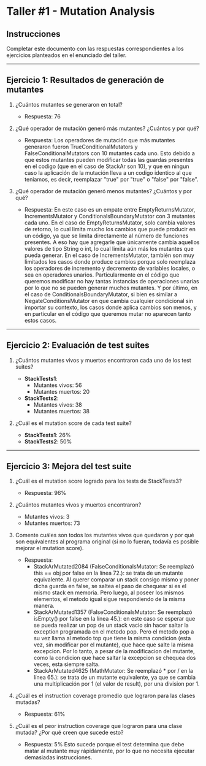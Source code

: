 # Taller #1 - Mutation Analysis

## Instrucciones
Completar este documento con las respuestas correspondientes a los ejercicios planteados en el enunciado del taller.

---

## Ejercicio 1: Resultados de generación de mutantes

1. ¿Cuántos mutantes se generaron en total?
   - Respuesta: 76

2. ¿Qué operador de mutación generó más mutantes? ¿Cuántos y por qué?
   - Respuesta: Los operadores de mutación que más mutantes generaron fueron TrueConditionalMutators y FalseConditionalMutators con 10 mutantes cada uno.
   Esto debido a que estos mutantes pueden modificar todas las guardas presentes en el codigo (que en el caso de StackAr son 10), y que en ningun caso la aplicación de la mutación lleva a un codigo identico al que teniamos, es decir, reemplazar "true" por "true" o "false" por "false".
   

3. ¿Qué operador de mutación generó menos mutantes? ¿Cuántos y por qué?
   - Respuesta: En este caso es un empate entre EmptyReturnsMutator, IncrementsMutator y ConditionalsBoundaryMutator con 3 mutantes cada uno.
   En el caso de EmptyReturnsMutator, solo cambia valores de retorno, lo cual limita mucho los cambios que puede producir en un código, ya que se limita directamente al número de funciones presentes.
   A eso hay que agregarle que únicamente cambia aquellos valores de tipo String o int, lo cual limita aún más los mutantes que pueda generar.
   En el caso de IncrementsMutator, también son muy limitados los casos donde produce cambios porque solo reemplaza los operadores de incremento y decremento de variables locales, o sea en operadores unarios.
   Particularmente en el código que queremos modificar no hay tantas instancias de operaciones unarias por lo que no se pueden generar muchos mutantes.
   Y por último, en el caso de ConditionalsBoundaryMutator, si bien es similar a NegateConditionsMutator en que cambia cualquier condicional sin importar su contexto,
   los casos donde aplica cambios son menos, y en particular en el código que queremos mutar no aparecen tanto estos casos.

---

## Ejercicio 2: Evaluación de test suites

1. ¿Cuántos mutantes vivos y muertos encontraron cada uno de los test suites?
   - **StackTests1**:
     - Mutantes vivos: 56
     - Mutantes muertos: 20
   - **StackTests2**:
     - Mutantes vivos: 38
     - Mutantes muertos: 38

2. ¿Cuál es el mutation score de cada test suite?
   - **StackTests1**: 26%
   - **StackTests2**: 50%

---

## Ejercicio 3: Mejora del test suite

1. ¿Cuál es el mutation score logrado para los tests de StackTests3?
   - Respuesta: 96%

2. ¿Cuántos mutantes vivos y muertos encontraron?
   - Mutantes vivos: 3
   - Mutantes muertos: 73

3. Comente cuáles son todos los mutantes vivos que quedaron y por qué son equivalentes al programa original (si no lo fueran, todavía es posible mejorar el mutation score).
   - Respuesta:
      - StackArMutated2084 (FalseConditionalsMutator: Se reemplazó this == obj por false en la línea 72.): se trata de un mutante equivalente. Al querer comparar un stack consigo mismo y poner dicha guarda en false, se saltea el paso de chequear si es el mismo stack en memoria. Pero luego, al poseer los mismos elementos, el metodo igual sigue respondiendo de la misma manera. 
      - StackArMutated1357 (FalseConditionalsMutator: Se reemplazó isEmpty() por false en la línea 45.): en este caso se esperar que se pueda realizar un pop de un stack vacio sin hacer saltar la exception programada en el metodo pop. Pero el metodo pop a su vez llama al metodo top que tiene la misma condicion (esta vez, sin modificar por el mutante), que hace que salte la misma excepcion. Por lo tanto, a pesar de la modificacion del mutante, como la condicion que hace saltar la excepcion se chequea dos veces, esta siempre salta.
      - StackArMutated4625 (MathMutator: Se reemplazó * por / en la línea 65.): se trata de un mutante equivalente, ya que se cambia una multiplicación por 1 (el valor de result), por una division por 1.
4. ¿Cuál es el instruction coverage promedio que lograron para las clases mutadas?
   - Respuesta: 61%

5. ¿Cuál es el peor instruction coverage que lograron para una clase mutada? ¿Por qué creen que sucede esto?
   - Respuesta: 5% 
   Esto sucede porque el test determina que debe matar al mutante muy rápidamente, por lo que no necesita ejecutar demasiadas instrucciones.
